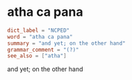 # atha ca pana

``` toml
dict_label = "NCPED"
word = "atha ca pana"
summary = "and yet; on the other hand"
grammar_comment = "(?)"
see_also = ["atha"]
```

and yet; on the other hand

